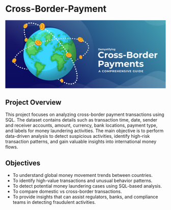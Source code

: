 #  Cross-Border-Payment

![](https://github.com/lakshmivkotigiri-collab/Cross-Border-Payment/blob/main/Cross_Border_Payment_SEA_Main_Banner.jpeg)

## Project Overview
This project focuses on analyzing cross-border payment transactions using SQL. The dataset contains details such as transaction time, date, sender and receiver accounts, amount, currency, bank locations, payment type, and labels for money laundering activities.
The main objective is to perform data-driven analysis to detect suspicious activities, identify high-risk transaction patterns, and gain valuable insights into international money flows.

## Objectives

- To understand global money movement trends between countries.
- To identify high-value transactions and unusual behavior patterns.
- To detect potential money laundering cases using SQL-based analysis.
- To compare domestic vs cross-border transactions.
- To provide insights that can assist regulators, banks, and compliance teams in detecting fraudulent activities.



